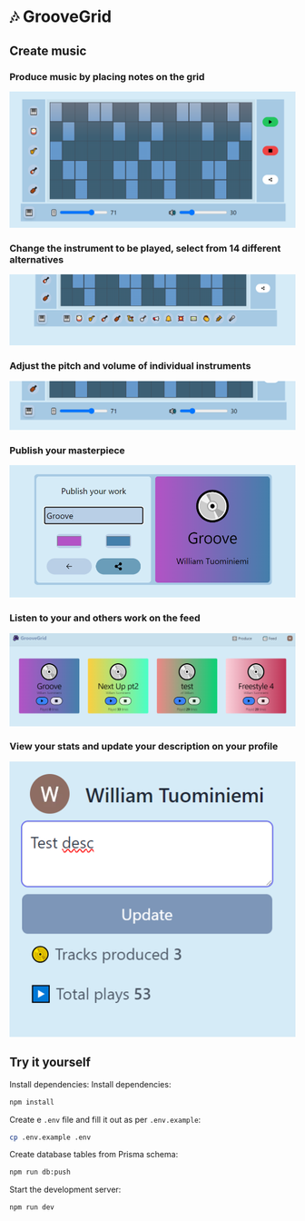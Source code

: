 # 🎶 GrooveGrid

## Create music
### Produce music by placing notes on the grid
![GrooveGrid](/public/images/GrooveGrid.png)
### Change the instrument to be played, select from 14 different alternatives
![instruments](/public/images/instruments.png)
### Adjust the pitch and volume of individual instruments
![pitch and volume](/public/images/pitchandvolume.png)
### Publish your masterpiece
![publish](/public/images/publish.png)
### Listen to your and others work on the feed
![feed](/public/images/feed.png)
### View your stats and update your description on your profile
![profile](/public/images/profile.png)

## Try it yourself
Install dependencies:
Install dependencies:

```bash
npm install
```

Create e `.env` file and fill it out as per `.env.example`:

```bash
cp .env.example .env
```

Create database tables from Prisma schema:

```bash
npm run db:push
```

Start the development server:

```bash
npm run dev
```
